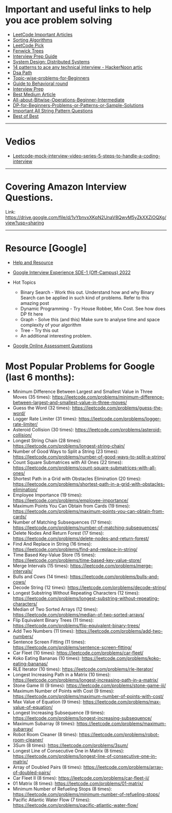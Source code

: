 # Important and useful links to help you ace problem solving

* [LeetCode Important Articles](https://leetcode.com/discuss/general-discussion/665604/Important-and-Useful-links-from-all-over-the-LeetCode)
* [Sorting Algorithms](https://leetcode.com/discuss/general-discussion/1091763/must-do-all-required-sorting-algorithms-complete-guide)
* [LeetCode Pick](https://leetcode.com/discuss/general-discussion/1041234/become-leetcodes-pick-win-leetcoins-and-leetcode-goodies)
* [Fenwick Trees](https://leetcode.com/discuss/general-discussion/1093346/introduction-to-fenwick-treebinary-indexed-treebit)
* [Interview Prep Guide](https://leetcode.com/discuss/interview-question/1098600/topics-which-you-cant-skip-interview-preparation-study-plan-using-leetcode)
* [System Design: Distributed Systems](https://leetcode.com/discuss/general-discussion/1105898/system-design-introduction-to-distributed-systems-designing-a-highly-available-system)
* [14 patterns to ace any technical interview - HackerNoon artic](https://leetcode.com/discuss/general-discussion/1105898/system-design-introduction-to-distributed-systems-designing-a-highly-available-system)
* [Dsa Path](https://leetcode.com/discuss/interview-experience/1264757/microsoft-github-fb-etc-interview-preparation-journeystrategy)
* [Topic-wise-problems-for-Beginners](https://leetcode.com/discuss/career/448024/Topic-wise-problems-for-Beginners)
* [Guide to Behavioral round](https://leetcode.com/discuss/interview-question/1729926/a-guide-for-behavioral-round)
* [Interview Prep](https://leetcode.com/discuss/study-guide/1691931/beginners-guide-on-interview-preparation)
* [Best Medium Article](https://automationhacks.medium.com/how-i-got-that-job-at-meta-72151625560a)
* [All-about-Bitwise-Operations-Beginner-Intermediate](https://leetcode.com/discuss/general-discussion/1073221/All-about-Bitwise-Operations-Beginner-Intermediate)
* [DP-for-Beginners-Problems-or-Patterns-or-Sample-Solutions](https://leetcode.com/tag/dynamic-programming/discuss/662866/DP-for-Beginners-Problems-or-Patterns-or-Sample-Solutions)
* [Important All String Pattern Questions](https://leetcode.com/discuss/interview-question/2001789/Collections-of-Important-String-questions-Pattern)
* [Best of Best](https://leetcode.com/discuss/interview-question/?page=1&orderBy=most_votes)

___

# Vedios
* [Leetcode-mock-interview-video-series-5-steps-to-handle-a-coding-interview](https://leetcode.com/discuss/study-guide/1293297/mock-interview-video-series-5-steps-to-handle-a-coding-interview)

---
# Covering Amazon Interview Questions.

Link: https://drive.google.com/file/d/1vYbnvxXKpN2UnaV8QwvM5yZkXXZiOQXg/view?usp=sharing

---
# Resource [Google]

* [Help and Resource](https://medium.com/nerd-for-tech/googles-interview-preparation-routine-be6647910a5b)
* [Google Interview Experience SDE-1 (Off-Campus) 2022](https://www.geeksforgeeks.org/google-interview-experience-sde-1-off-campus-2022/)
* Hot Topics
   - Binary Search - Work this out. Understand how and why Binary Search can be applied in such kind of problems. Refer to this amazing post
   - Dynamic Programming - Try House Robber, Min Cost. See how does DP fit here
   - Graph - Solve this (and this) Make sure to analyse time and space complexity of your algorithm
   - Tree - Try this out
   - An additional interesting problem.

* [Google Online Assessment Questions](https://leetcode.com/discuss/interview-question/352460/Google-Online-Assessment-Questions)


# Most Popular Problems for Google (last 6 months):

 * Minimum Difference Between Largest and Smallest Value in Three Moves (35 times): https://leetcode.com/problems/minimum-difference-between-largest-and-smallest-value-in-three-moves/
 * Guess the Word (32 times): https://leetcode.com/problems/guess-the-word/
 * Logger Rate Limiter (31 times): https://leetcode.com/problems/logger-rate-limiter/ 
 * Asteroid Collision (30 times): https://leetcode.com/problems/asteroid-collision/ 
 * Longest String Chain (28 times): https://leetcode.com/problems/longest-string-chain/
 * Number of Good Ways to Split a String (23 times): https://leetcode.com/problems/number-of-good-ways-to-split-a-string/ 
 * Count Square Submatrices with All Ones (22 times): https://leetcode.com/problems/count-square-submatrices-with-all-ones/
 * Shortest Path in a Grid with Obstacles Elimination (20 times): https://leetcode.com/problems/shortest-path-in-a-grid-with-obstacles-elimination/ 
 * Employee Importance (19 times): https://leetcode.com/problems/employee-importance/ 
 * Maximum Points You Can Obtain from Cards (19 times): https://leetcode.com/problems/maximum-points-you-can-obtain-from-cards/ 
 * Number of Matching Subsequences (17 times): https://leetcode.com/problems/number-of-matching-subsequences/
 * Delete Nodes And Return Forest (17 times): https://leetcode.com/problems/delete-nodes-and-return-forest/ 
 * Find And Replace in String (16 times): https://leetcode.com/problems/find-and-replace-in-string/ 
 * Time Based Key-Value Store (15 times): https://leetcode.com/problems/time-based-key-value-store/
 * Merge Intervals (15 times): https://leetcode.com/problems/merge-intervals/ 
 * Bulls and Cows (14 times): https://leetcode.com/problems/bulls-and-cows/
 * Decode String (12 times): https://leetcode.com/problems/decode-string/ 
 * Longest Substring Without Repeating Characters (12 times): https://leetcode.com/problems/longest-substring-without-repeating-characters/
 * Median of Two Sorted Arrays (12 times): https://leetcode.com/problems/median-of-two-sorted-arrays/ 
 * Flip Equivalent Binary Trees (11 times): https://leetcode.com/problems/flip-equivalent-binary-trees/ 
 * Add Two Numbers (11 times): https://leetcode.com/problems/add-two-numbers/ 
 * Sentence Screen Fitting (11 times): https://leetcode.com/problems/sentence-screen-fitting/ 
 * Car Fleet (10 times): https://leetcode.com/problems/car-fleet/ 
 * Koko Eating Bananas (10 times): https://leetcode.com/problems/koko-eating-bananas/
 * RLE Iterator (10 times): https://leetcode.com/problems/rle-iterator/ 
 * Longest Increasing Path in a Matrix (10 times): https://leetcode.com/problems/longest-increasing-path-in-a-matrix/
 * Stone Game III (9 times): https://leetcode.com/problems/stone-game-iii/
 * Maximum Number of Points with Cost (9 times): https://leetcode.com/problems/maximum-number-of-points-with-cost/
 * Max Value of Equation (9 times): https://leetcode.com/problems/max-value-of-equation/ 
 * Longest Increasing Subsequence (9 times): https://leetcode.com/problems/longest-increasing-subsequence/ 
 * Maximum Subarray (8 times): https://leetcode.com/problems/maximum-subarray/
 *  Robot Room Cleaner (8 times): https://leetcode.com/problems/robot-room-cleaner/ 
 * 3Sum (8 times): https://leetcode.com/problems/3sum/ 
 * Longest Line of Consecutive One in Matrix (8 times): https://leetcode.com/problems/longest-line-of-consecutive-one-in-matrix/ 
 * Array of Doubled Pairs (8 times): https://leetcode.com/problems/array-of-doubled-pairs/ 
 * Car Fleet II (8 times): https://leetcode.com/problems/car-fleet-ii/ 
 * 01 Matrix (8 times): https://leetcode.com/problems/01-matrix/
 * Minimum Number of Refueling Stops (8 times): https://leetcode.com/problems/minimum-number-of-refueling-stops/
 * Pacific Atlantic Water Flow (7 times): https://leetcode.com/problems/pacific-atlantic-water-flow/




